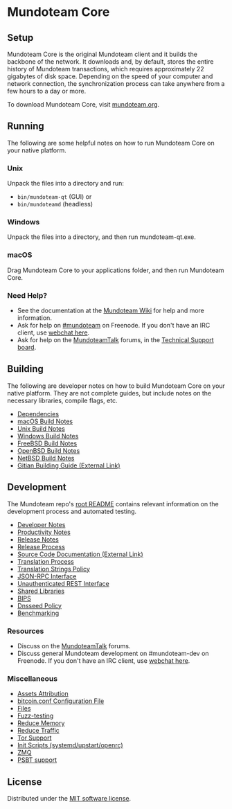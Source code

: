 Mundoteam Core
=============

Setup
---------------------
Mundoteam Core is the original Mundoteam client and it builds the backbone of the network. It downloads and, by default, stores the entire history of Mundoteam transactions, which requires approximately 22 gigabytes of disk space. Depending on the speed of your computer and network connection, the synchronization process can take anywhere from a few hours to a day or more.

To download Mundoteam Core, visit [mundoteam.org](http://mundoteam.com/).

Running
---------------------
The following are some helpful notes on how to run Mundoteam Core on your native platform.

### Unix

Unpack the files into a directory and run:

- `bin/mundoteam-qt` (GUI) or
- `bin/mundoteamd` (headless)

### Windows

Unpack the files into a directory, and then run mundoteam-qt.exe.

### macOS

Drag Mundoteam Core to your applications folder, and then run Mundoteam Core.

### Need Help?

* See the documentation at the [Mundoteam Wiki](https://mundoteam.info/) for help and more information.
* Ask for help on [#mundoteam](https://webchat.freenode.net/#mundoteam) on Freenode. If you don't have an IRC client, use [webchat here](https://webchat.freenode.net/#mundoteam).
* Ask for help on the [MundoteamTalk](https://mundoteamtalk.io/) forums, in the [Technical Support board](https://mundoteamtalk.io/c/technical-support).

Building
---------------------
The following are developer notes on how to build Mundoteam Core on your native platform. They are not complete guides, but include notes on the necessary libraries, compile flags, etc.

- [Dependencies](dependencies.md)
- [macOS Build Notes](build-osx.md)
- [Unix Build Notes](build-unix.md)
- [Windows Build Notes](build-windows.md)
- [FreeBSD Build Notes](build-freebsd.md)
- [OpenBSD Build Notes](build-openbsd.md)
- [NetBSD Build Notes](build-netbsd.md)
- [Gitian Building Guide (External Link)](https://github.com/bitcoin-core/docs/blob/master/gitian-building.md)

Development
---------------------
The Mundoteam repo's [root README](/README.md) contains relevant information on the development process and automated testing.

- [Developer Notes](developer-notes.md)
- [Productivity Notes](productivity.md)
- [Release Notes](release-notes.md)
- [Release Process](release-process.md)
- [Source Code Documentation (External Link)](https://doxygen.bitcoincore.org/)
- [Translation Process](translation_process.md)
- [Translation Strings Policy](translation_strings_policy.md)
- [JSON-RPC Interface](JSON-RPC-interface.md)
- [Unauthenticated REST Interface](REST-interface.md)
- [Shared Libraries](shared-libraries.md)
- [BIPS](bips.md)
- [Dnsseed Policy](dnsseed-policy.md)
- [Benchmarking](benchmarking.md)

### Resources
* Discuss on the [MundoteamTalk](https://mundoteamtalk.io/) forums.
* Discuss general Mundoteam development on #mundoteam-dev on Freenode. If you don't have an IRC client, use [webchat here](https://webchat.freenode.net/#mundoteam-dev).

### Miscellaneous
- [Assets Attribution](assets-attribution.md)
- [bitcoin.conf Configuration File](bitcoin-conf.md)
- [Files](files.md)
- [Fuzz-testing](fuzzing.md)
- [Reduce Memory](reduce-memory.md)
- [Reduce Traffic](reduce-traffic.md)
- [Tor Support](tor.md)
- [Init Scripts (systemd/upstart/openrc)](init.md)
- [ZMQ](zmq.md)
- [PSBT support](psbt.md)

License
---------------------
Distributed under the [MIT software license](/COPYING).

